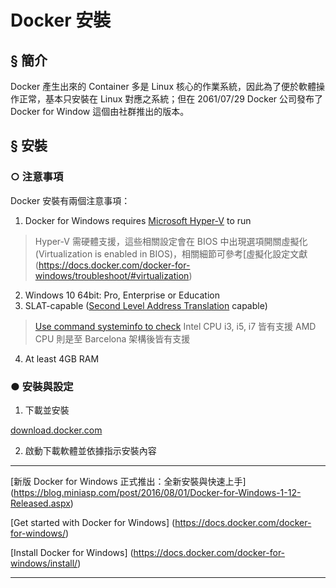﻿# Docker 安裝

## § 簡介

Docker 產生出來的 Container 多是 Linux 核心的作業系統，因此為了便於軟體操作正常，基本只安裝在 Linux 對應之系統；但在 2061/07/29 Docker 公司發布了 Docker for Window 這個由社群推出的版本。

## § 安裝

### ○ 注意事項

Docker 安裝有兩個注意事項：

1. Docker for Windows requires [Microsoft Hyper-V](https://docs.microsoft.com/zh-tw/virtualization/hyper-v-on-windows/about/) to run
> Hyper-V 需硬體支援，這些相關設定會在 BIOS 中出現選項開關虛擬化 (Virtualization is enabled in BIOS)，相關細節可參考[虛擬化設定文獻(https://docs.docker.com/docker-for-windows/troubleshoot/#virtualization)
2. Windows 10 64bit: Pro, Enterprise or Education
3. SLAT-capable ([Second Level Address Translation](https://en.wikipedia.org/wiki/Second_Level_Address_Translation) capable)
> [Use command systeminfo to check](https://support.microsoft.com/zh-tw/help/2781250)
> Intel CPU i3, i5, i7 皆有支援
> AMD CPU 則是至 Barcelona 架構後皆有支援
4. At least 4GB RAM

### ● 安裝與設定

1. 下載並安裝

[download.docker.com](https://download.docker.com/win/stable/Docker%20for%20Windows%20Installer.exe)

2. 啟動下載軟體並依據指示安裝內容

-----
[新版 Docker for Windows 正式推出：全新安裝與快速上手] (https://blog.miniasp.com/post/2016/08/01/Docker-for-Windows-1-12-Released.aspx)

[Get started with Docker for Windows] (https://docs.docker.com/docker-for-windows/)

[Install Docker for Windows] (https://docs.docker.com/docker-for-windows/install/)

-----
